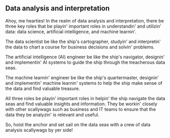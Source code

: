 ## **Data analysis and interpretation**

Ahoy, me hearties! In the realm of data analysis and interpretation, there be three key roles that be playin' important roles in understandin' and utilizin' data: data science, artificial intelligence, and machine learnin'.

The data scientist be like the ship's cartographer, studyin' and interpretin' the data to chart a course for business decisions and solvin' problems.

The artificial intelligence (AI) engineer be like the ship's navigator, designin' and implementin' AI systems to guide the ship through the treacherous data seas.

The machine learnin' engineer be like the ship's quartermaster, designin' and implementin' machine learnin' systems to help the ship make sense of the data and find valuable treasure.

All three roles be playin' important roles in helpin' the ship navigate the data seas and find valuable insights and information. They be workin' closely with other scallywags such as business and IT teams to ensure that the data they be analyzin' is relevant and useful.

So, hoist the anchor and set sail on the data seas with a crew of data analysis scallywags by yer side!
